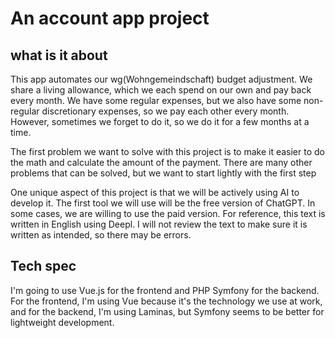 # An account app project

## what is it about

This app automates our wg(Wohngemeindschaft) budget adjustment. 
We share a living allowance, which we each spend on our own and pay back every month.
We have some regular expenses, but we also have some non-regular discretionary expenses, so we pay each other every month.
However, sometimes we forget to do it, so we do it for a few months at a time.

The first problem we want to solve with this project is to make it easier to do the math and calculate the amount of the payment.
There are many other problems that can be solved, but we want to start lightly with the first step

One unique aspect of this project is that we will be actively using AI to develop it.
The first tool we will use will be the free version of ChatGPT.
In some cases, we are willing to use the paid version. For reference, this text is written in English using Deepl.
I will not review the text to make sure it is written as intended, so there may be errors.

## Tech spec

I'm going to use Vue.js for the frontend and PHP Symfony for the backend.
For the frontend, I'm using Vue because it's the technology we use at work, and for the backend, I'm using Laminas, but Symfony seems to be better for lightweight development.

